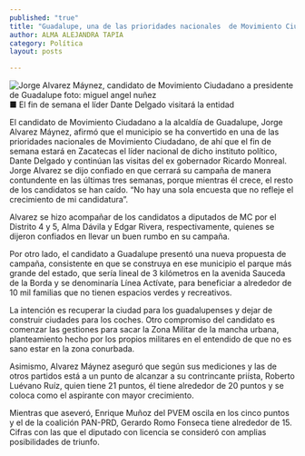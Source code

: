 ```yaml
---
published: "true"
title: "Guadalupe, una de las prioridades nacionales  de Movimiento Ciudadano: Jorge Alvarez"
author: ALMA ALEJANDRA TAPIA
category: Política
layout: posts

---
```


![Jorge Alvarez Máynez, candidato de Movimiento Ciudadano a presidente de Guadalupe  foto: miguel angel nuñez](http://i.imgur.com/IBVkwypm.jpg)
■ El fin de semana el líder Dante Delgado visitará la entidad

El candidato de Movimiento Ciudadano a la alcaldía de Guadalupe, Jorge Alvarez Máynez, afirmó que el municipio se ha convertido en una de las prioridades nacionales de Movimiento Ciudadano, de ahí que el fin de semana estará en Zacatecas el líder nacional de dicho instituto político, Dante Delgado y continúan las visitas del ex gobernador Ricardo Monreal. 
Jorge Alvarez se dijo confiado en que cerrará su campaña de manera contundente en las últimas tres semanas, porque mientras él crece, el resto de los candidatos se han caído. “No hay una sola encuesta que no refleje el crecimiento de mi candidatura”.

Alvarez se hizo acompañar de los candidatos a diputados de MC por el Distrito 4 y 5, Alma Dávila y Edgar Rivera, respectivamente, quienes se dijeron confiados en llevar un buen rumbo en su campaña.

Por otro lado, el candidato a Guadalupe presentó una nueva propuesta de campaña, consistente en que se construya en ese municipio el parque más grande del estado, que sería lineal de 3 kilómetros en la avenida Sauceda de la Borda y se denominaría Línea Actívate, para beneficiar a alrededor de 10 mil familias que no tienen espacios verdes y recreativos.

La intención es recuperar la ciudad para los guadalupenses y dejar de construir ciudades para los coches.  Otro compromiso del candidato es comenzar las gestiones para sacar la Zona Militar de la mancha urbana, planteamiento hecho por los propios militares en el entendido de que no es sano estar en la zona conurbada. 

Asimismo, Alvarez Máynez aseguró que según sus mediciones y las de otros partidos está a un punto de alcanzar a su contrincante priísta, Roberto Luévano Ruíz, quien tiene 21 puntos, él tiene alrededor de 20 puntos y se coloca como el aspirante con mayor crecimiento.


Mientras que aseveró, Enrique Muñoz del PVEM oscila en los cinco puntos y el de la coalición PAN-PRD, Gerardo Romo Fonseca tiene alrededor de 15. Cifras con las que el diputado con licencia se consideró con amplias posibilidades de triunfo.
